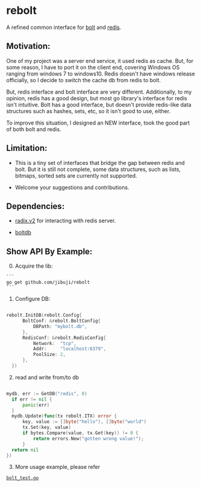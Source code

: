 # rebolt

A refined common interface for [bolt](https://github.com/boltdb/bolt) and [redis](https://redis.io/).

## Motivation:
  One of my project was a server end service, it used redis as cache. But, for some reason,
  I have to port it on the client end, covering Windows OS ranging from windows 7 to windows10. Redis doesn't have windows release officially, so I decide to switch the
  cache db from redis to bolt.   

  But, redis interface and bolt interface are very different. Additionally, to my opinion,
  redis has a good design, but most go library's interface for redis isn't intuitive. Bolt has a good interface, but doesn't provide redis-like data structures such as hashes, sets, etc, so it isn't good to use, either.

  To improve this situation, I designed an NEW interface, took the good part of both bolt
  and redis.

## Limitation:

  * This is a tiny set of interfaces that bridge the gap between redis and bolt. But it is still not complete, some data structures, such as lists, bitmaps, sorted sets are currently not supported.

  * Welcome your suggestions and contributions.

## Dependencies:

  * [radix.v2](https://github.com/mediocregopher/radix.v2) for interacting with redis server.

  * [boltdb](https://github.com/boltdb/bolt)

## Show API By Example:

  0. Acquire the lib:

    ```
    go get github.com/jibuji/rebolt
    ```

  1. Configure DB:

  ``` go

  rebolt.InitDB(rebolt.Config{
		BoltConf: &rebolt.BoltConfig{
			DBPath: "mybolt.db",
		},
		RedisConf: &rebolt.RedisConfig{
			Network:  "tcp",
			Addr:     "localhost:6379",
			PoolSize: 2,
		},
	})

  ```

  2. read and write from/to db

  ```go

  mydb, err := GetDB("redis", 0)
	if err != nil {
		panic(err)
	}
	mydb.Update(func(tx rebolt.ITX) error {
		key, value := []byte("hello"), []byte("world")
		tx.Set(key, value)
		if bytes.Compare(value, tx.Get(key)) != 0 {
			return errors.New("gotten wrong value!");
		}
    return nil
  })

  ```

3. More usage example, please refer

 [`bolt_test.go`](https://github.com/jibuji/rebolt/blob/master/bolt.go)
